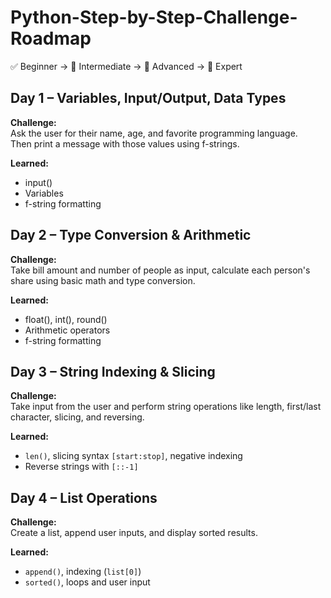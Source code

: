 # Python-Step-by-Step-Challenge-Roadmap
✅ Beginner → 🧠 Intermediate → 🚀 Advanced → 🧠 Expert

## Day 1 – Variables, Input/Output, Data Types

**Challenge:**  
Ask the user for their name, age, and favorite programming language.  
Then print a message with those values using f-strings.

**Learned:**  
- input()
- Variables
- f-string formatting


## Day 2 – Type Conversion & Arithmetic

**Challenge:**  
Take bill amount and number of people as input, calculate each person's share using basic math and type conversion.

**Learned:**  
- float(), int(), round()
- Arithmetic operators
- f-string formatting


## Day 3 – String Indexing & Slicing

**Challenge:**  
Take input from the user and perform string operations like length, first/last character, slicing, and reversing.

**Learned:**  
- `len()`, slicing syntax `[start:stop]`, negative indexing
- Reverse strings with `[::-1]`


## Day 4 – List Operations

**Challenge:**  
Create a list, append user inputs, and display sorted results.

**Learned:**
- `append()`, indexing (`list[0]`)
- `sorted()`, loops and user input
